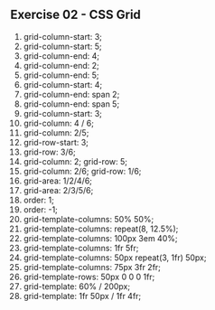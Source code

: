 ## Exercise 02 - CSS Grid

1. grid-column-start: 3;
2. grid-column-start: 5;
3. grid-column-end: 4;
4. grid-column-end: 2;
5. grid-column-end: 5;
6. grid-column-start: 4;
7. grid-column-end: span 2;
8. grid-column-end: span 5;
9. grid-column-start: 3;
10. grid-column: 4 / 6;
11. grid-column: 2/5;
12. grid-row-start: 3;
13. grid-row: 3/6;
14. grid-column: 2;
    grid-row: 5;
15. grid-column: 2/6;
    grid-row: 1/6;
16. grid-area: 1/2/4/6;
17. grid-area: 2/3/5/6;
18. order: 1;
19. order: -1;
20. grid-template-columns: 50% 50%;
21. grid-template-columns: repeat(8, 12.5%);
22. grid-template-columns: 100px 3em 40%;
23. grid-template-columns: 1fr 5fr;
24. grid-template-columns: 50px repeat(3, 1fr) 50px;
25. grid-template-columns: 75px 3fr 2fr;
26. grid-template-rows: 50px 0 0 0 1fr;
27. grid-template: 60% / 200px;
28. grid-template: 1fr 50px / 1fr 4fr;